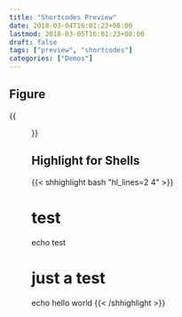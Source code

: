 ```yaml
---
title: "Shortcodes Preview"
date: 2018-03-04T16:01:23+08:00
lastmod: 2018-03-05T16:01:23+08:00
draft: false
tags: ["preview", "shortcodes"]
categories: ["Demos"] 
---
```


## Figure

{{<figure src="/images/globe.svg" alt="Globe" align="aligncenter" width="300" caption="**Globe**">}}


## Highlight for Shells

{{< shhighlight bash "hl_lines=2 4" >}}
# test
echo test
# just a test
echo hello world
{{< /shhighlight >}}
